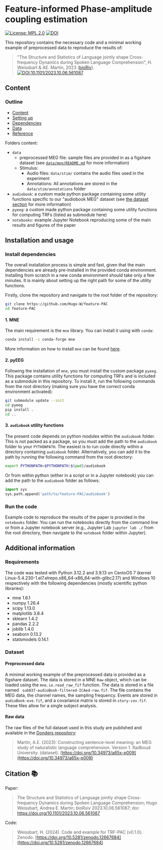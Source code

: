 # Feature-informed Phase-amplitude coupling estimation

[![License: MPL 2.0](https://img.shields.io/badge/License-MPL_2.0-brightgreen.svg)](https://opensource.org/licenses/MPL-2.0)
[![DOI](https://zenodo.org/badge/708032317.svg)](https://zenodo.org/doi/10.5281/zenodo.12667683)

This repository contains the necessary code and a minimal working example of preprocessed data to reproduce the results of:
> "The Structure and Statistics of Language jointly shape Cross-frequency Dynamics during Spoken Language Comprehension", H. Weissbart & AE. Martin, 2023 ([bioRiv](https://www.biorxiv.org/content/10.1101/2023.10.06.561087v1.full)).
> [![DOI:10.1101/2023.10.06.561087](https://img.shields.io/badge/DOI-10.1101/2023.10.06.561087-B31B1B.svg)](https://doi.org/10.1101/2023.10.06.561087)

## Content

### Outline

- [Content](#content)
- [Setting up](#installation-and-usage)
- [Dependencies](#requirements)
- [Data](#dataset)
- [Reference](#citation-📚)

Folders content:
- `data`
  - preprocessed MEG file: sample files are provided in as a figshare dataset (see [`data/meg/README.md`](https://github.com/Hugo-W/feature-PAC/blob/main/data/meg/README.md) for more information)
  - Stimulus:
    - Audio files: `data/stim/` contains the audio files used in the experiment
    - Annotations: All annotations are stored in the `data/stim/annotations` folder
- `audiobook`: a custom made python package containing some utility functions specific to our "audiobook MEG" dataset (see [the dataset section](#raw-data) for more information)
- `pyeeg`: a custom made python package containing some utility functions for computing TRFs (listed as submodule here)
- `notebooks`: example Jupyter Notebook reproducing some of the main results and figures of the paper

## Installation and usage

### Install dependencies

The overall installation process is simple and fast, given that the main dependencies are already pre-installed in the provided conda environment. Installing from scratch in a new conda environment should take only a few minutes. It is mainly about setting up the right path for some of the utility functions.

Firstly, clone the repository and navigate to the root folder of the repository:

```bash
git clone https://github.com/Hugo-W/feature-PAC
cd feature-PAC 
```

#### 1. MNE

The main requirement is the `mne` library. You can install it using with `conda`:

```bash
conda install -c conda-forge mne
```

More information on how to install `mne` can be found [here](https://mne.tools/stable/install/mne_python.html).

#### 2. pyEEG

Following the installation of `mne`, you must install the custom package `pyeeg`. This package contains utility functions for computing TRFs and is included as a submodule in this repository. To install it, run the following commands from the root directory (making sure you have the correct conda environment activated):

```bash
git submodule update --init
cd pyeeg
pip install .
cd ..
```

#### 3. `audiobook` utility functions

The present code depends on python modules within the `audiobook` folder. This is not packed as a package, so you must add the path to the `audiobook` folder to your `PYTHONPATH`. The easiest is to run code directly within a directory containing `audiobook` folder. Alternatively, you can add it to the path by running the following command from the root directory:

```bash
export PYTHONPATH=$PYTHONPATH:$(pwd)/audiobook
```

Or from within python (either in a script or in a Jupyter notebook) you can add the path to the `audiobook` folder as follows:

```python
import sys
sys.path.append('path/to/feature-PAC/audiobook')
```

### Run the code

Example code to reproduce the results of the paper is provided in the `notebooks` folder. You can run the notebooks directly from the command line or from a Jupyter notebook server (e.g., Jupyter Lab `jupyter lab ./` from the root directory, then navigate to the `notebook` folder within Jupyter).

## Additional information

### Requirements

The code was tested with Python 3.12.2 and 3.9.13 on CentoOS 7 (kernel Linux-5.4.230-1.el7.elrepo.x86_64-x86_64-with-glibc2.17) and Windows 10 respectively with the following dependencies (mostly scientific python libraries):

- mne               1.6.1
- numpy             1.26.4
- scipy             1.13.0
- matplotlib        3.8.4
- sklearn           1.4.2
- pandas            2.2.2
- joblib            1.4.0
- seaborn           0.13.2
- statsmodels       0.14.1


### Dataset

#### Preprocessed data

A minimal working example of the preprocessed data is provided as a figshare dataset. The data is stored in a MNE `Raw` object, which can be loaded using the `mne.io.read_raw_fif` function. The data is stored in a file named ` sub037-audioBook-filtered-ICAed-raw.fif`. The file contains the MEG data, the channel names, the sampling frequency. Events are stored in `audioBook-eve.fif`, and a covariance matrix is stored in `story-cov.fif`. These files allow for a single subject analysis.

#### Raw data

The raw files of the full dataset used in this study are published and available in the [Donders repository](https://data.ru.nl/collections/di/dccn/DSC_3027007.01_206):

> Martin, A.E. (2023): Constructing sentence-level meaning: an MEG study of naturalistic language comprehension. Version 1. Radboud University. (dataset).
[https://doi.org/10.34973/a65x-p009](https://doi.org/10.34973/a65x-p009)

## Citation 📚

Paper:

> The Structure and Statistics of Language jointly shape Cross-frequency Dynamics during Spoken Language Comprehension;
> Hugo Weissbart, Andrea E. Martin;
> bioRxiv 2023.10.06.561087; doi: [https://doi.org/10.1101/2023.10.06.561087 ](https://doi.org/10.1101/2023.10.06.561087)

Code:

> Weissbart, H. (2024). Code and example for TRF-PAC (v0.1.0). Zenodo. [https://doi.org/10.5281/zenodo.12667684](https://doi.org/10.5281/zenodo.12667684)
